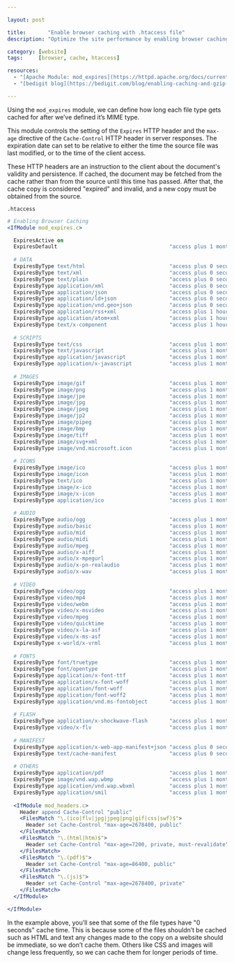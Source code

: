 ```yaml
---

layout: post

title:       "Enable browser caching with .htaccess file"
description: "Optimize the site performance by enabling browser caching with .htaccess file."

category: [website]
tags:     [browser, cache, htaccess]

resources:
  - "[Apache Module: mod_expires](https://httpd.apache.org/docs/current/mod/mod_expires.html)"
  - "[bedigit blog](https://bedigit.com/blog/enabling-caching-and-gzip-compression-with-htaccess/)"

---
```



Using the `mod_expires` module, we can define how long each file type gets cached for after we’ve defined it’s MIME type.

This module controls the setting of the `Expires` HTTP header and the `max-age` directive of the `Cache-Control` HTTP header in server responses. The expiration date can set to be relative to either the time the source file was last modified, or to the time of the client access.

These HTTP headers are an instruction to the client about the document's validity and persistence. If cached, the document may be fetched from the cache rather than from the source until this time has passed. After that, the cache copy is considered "expired" and invalid, and a new copy must be obtained from the source.

`.htaccess`

```apache
# Enabling Browser Caching
<IfModule mod_expires.c>

  ExpiresActive on
  ExpiresDefault                                    "access plus 1 month"
  
  # DATA
  ExpiresByType text/html                           "access plus 0 seconds"
  ExpiresByType text/xml                            "access plus 0 seconds"
  ExpiresByType text/plain                          "access plus 0 seconds"
  ExpiresByType application/xml                     "access plus 0 seconds"
  ExpiresByType application/json                    "access plus 0 seconds"
  ExpiresByType application/ld+json                 "access plus 0 seconds"
  ExpiresByType application/vnd.geo+json            "access plus 0 seconds"
  ExpiresByType application/rss+xml                 "access plus 1 hour"
  ExpiresByType application/atom+xml                "access plus 1 hour"
  ExpiresByType text/x-component                    "access plus 1 hour"
  
  # SCRIPTS
  ExpiresByType text/css                            "access plus 1 month" 
  ExpiresByType text/javascript                     "access plus 1 month" 
  ExpiresByType application/javascript              "access plus 1 month" 
  ExpiresByType application/x-javascript            "access plus 1 month" 
  
  # IMAGES
  ExpiresByType image/gif                           "access plus 1 month"
  ExpiresByType image/png                           "access plus 1 month"
  ExpiresByType image/jpe                           "access plus 1 month"
  ExpiresByType image/jpg                           "access plus 1 month"
  ExpiresByType image/jpeg                          "access plus 1 month"
  ExpiresByType image/jp2                           "access plus 1 month"
  ExpiresByType image/pipeg                         "access plus 1 month"
  ExpiresByType image/bmp                           "access plus 1 month"
  ExpiresByType image/tiff                          "access plus 1 month"
  ExpiresByType image/svg+xml                       "access plus 1 month"
  ExpiresByType image/vnd.microsoft.icon            "access plus 1 month"
  
  # ICONS
  ExpiresByType image/ico                           "access plus 1 month"
  ExpiresByType image/icon                          "access plus 1 month"
  ExpiresByType text/ico                            "access plus 1 month"
  ExpiresByType image/x-ico                         "access plus 1 month"
  ExpiresByType image/x-icon                        "access plus 1 month"
  ExpiresByType application/ico                     "access plus 1 month"
  
  # AUDIO
  ExpiresByType audio/ogg                           "access plus 1 month"
  ExpiresByType audio/basic                         "access plus 1 month"
  ExpiresByType audio/mid                           "access plus 1 month"
  ExpiresByType audio/midi                          "access plus 1 month"
  ExpiresByType audio/mpeg                          "access plus 1 month"
  ExpiresByType audio/x-aiff                        "access plus 1 month"
  ExpiresByType audio/x-mpegurl                     "access plus 1 month"
  ExpiresByType audio/x-pn-realaudio                "access plus 1 month"
  ExpiresByType audio/x-wav                         "access plus 1 month"
  
  # VIDEO
  ExpiresByType video/ogg                           "access plus 1 month"
  ExpiresByType video/mp4                           "access plus 1 month"
  ExpiresByType video/webm                          "access plus 1 month"
  ExpiresByType video/x-msvideo                     "access plus 1 month"
  ExpiresByType video/mpeg                          "access plus 1 month"
  ExpiresByType video/quicktime                     "access plus 1 month"
  ExpiresByType video/x-la-asf                      "access plus 1 month"
  ExpiresByType video/x-ms-asf                      "access plus 1 month"
  ExpiresByType x-world/x-vrml                      "access plus 1 month"
  
  # FONTS
  ExpiresByType font/truetype                       "access plus 1 month"
  ExpiresByType font/opentype                       "access plus 1 month"
  ExpiresByType application/x-font-ttf              "access plus 1 month"
  ExpiresByType application/x-font-woff             "access plus 1 month"
  ExpiresByType application/font-woff               "access plus 1 month"
  ExpiresByType application/font-woff2              "access plus 1 month"
  ExpiresByType application/vnd.ms-fontobject       "access plus 1 month"
  
  # FLASH
  ExpiresByType application/x-shockwave-flash       "access plus 1 month"
  ExpiresByType video/x-flv                         "access plus 1 month"
  
  # MANIFEST
  ExpiresByType application/x-web-app-manifest+json "access plus 0 seconds"
  ExpiresByType text/cache-manifest                 "access plus 0 seconds"
  
  # OTHERS
  ExpiresByType application/pdf                     "access plus 1 month"
  ExpiresByType image/vnd.wap.wbmp                  "access plus 1 month"
  ExpiresByType application/vnd.wap.wbxml           "access plus 1 month"
  ExpiresByType application/smil                    "access plus 1 month"
  
  <IfModule mod_headers.c>
    Header append Cache-Control "public"
    <FilesMatch "\.(ico|flv|jpg|jpeg|png|gif|css|swf)$">
      Header set Cache-Control "max-age=2678400, public"
    </FilesMatch>
    <FilesMatch "\.(html|htm)$">
      Header set Cache-Control "max-age=7200, private, must-revalidate"
    </FilesMatch>
    <FilesMatch "\.(pdf)$">
      Header set Cache-Control "max-age=86400, public"
    </FilesMatch>
    <FilesMatch "\.(js)$">
      Header set Cache-Control "max-age=2678400, private"
    </FilesMatch>
  </IfModule>

</IfModule>
```

In the example above, you’ll see that some of the file types have "0 seconds" cache time. This is because some of the files shouldn’t be cached such as HTML and text any changes made to the copy on a website should be immediate, so we don’t cache them. Others like CSS and images will change less frequently, so we can cache them for longer periods of time.
